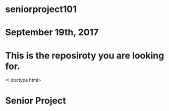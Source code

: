 # seniorproject101
# September 19th, 2017
# This is the reposiroty you are looking for.
<! doctype html>

<html>
<h1>Senior Project<h>
</html>
